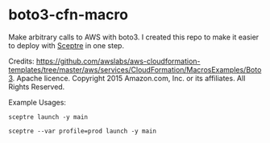 # boto3-cfn-macro

Make arbitrary calls to AWS with boto3. I created this repo to make it easier to deploy with [Sceptre](https://github.com/cloudreach/sceptre) in one step.

Credits: https://github.com/awslabs/aws-cloudformation-templates/tree/master/aws/services/CloudFormation/MacrosExamples/Boto3. Apache licence. Copyright 2015 Amazon.com, Inc. or its affiliates. All Rights Reserved. 


Example Usages:

`sceptre launch -y main`

`sceptre --var profile=prod launch -y main`
